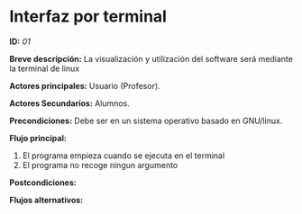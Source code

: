 # Interfaz por terminal

**ID:** *01*

**Breve descripción:**
La visualización y utilización del software será mediante la terminal de linux

**Actores principales:** Usuario (Profesor).

**Actores Secundarios:** Alumnos.

**Precondiciones:**
Debe ser en un sistema operativo basado en GNU/linux.

**Flujo principal:**

1. El programa empieza cuando se ejecuta en el terminal
2. El programa no recoge ningun argumento

**Postcondiciones:**

**Flujos alternativos:**